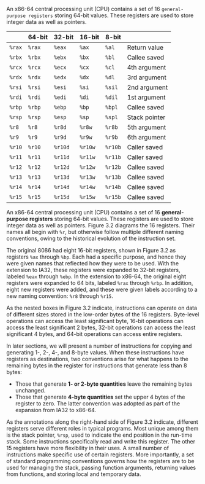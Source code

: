 An x86-64 central processing unit (CPU) contains a set of 16 `general-purpose registers` storing 64-bit values. These registers are used to store integer data as well as pointers.


|        | 64-bit | 32-bit  | 16-bit  | 8-bit   |               |
| ------ | ------ | ------- | ------- | ------- | ------------- |
| `%rax` | `%rax` | `%eax`  | `%ax`   | `%al`   | Return value  |
| `%rbx` | `%rbx` | `%ebx`  | `%bx`   | `%bl`   | Callee saved  |
| `%rcx` | `%rcx` | `%ecx`  | `%cx`   | `%cl`   | 4th argument  |
| `%rdx` | `%rdx` | `%edx`  | `%dx`   | `%dl`   | 3rd argument  |
| `%rsi` | `%rsi` | `%esi`  | `%si`   | `%sil`  | 2nd argument  |
| `%rdi` | `%rdi` | `%edi`  | `%di`   | `%dil`  | 1st argument  |
| `%rbp` | `%rbp` | `%ebp`  | `%bp`   | `%bpl`  | Callee saved  |
| `%rsp` | `%rsp` | `%esp`  | `%sp`   | `%spl`  | Stack pointer |
| `%r8`  | `%r8`  | `%r8d`  | `%r8w`  | `%r8b`  | 5th argument  |
| `%r9`  | `%r9`  | `%r9d`  | `%r9w`  | `%r9b`  | 6th argument  |
| `%r10` | `%r10` | `%r10d` | `%r10w` | `%r10b` | Caller saved  |
| `%r11` | `%r11` | `%r11d` | `%r11w` | `%r11b` | Caller saved  |
| `%r12` | `%r12` | `%r12d` | `%r12w` | `%r12b` | Callee saved  |
| `%r13` | `%r13` | `%r13d` | `%r13w` | `%r13b` | Callee saved  |
| `%r14` | `%r14` | `%r14d` | `%r14w` | `%r14b` | Callee saved  |
| `%r15` | `%r15` | `%r15d` | `%r15w` | `%r15b` | Callee saved  |

An x86-64 central processing unit (CPU) contains a set of 16 **general-purpose registers** storing 64-bit values. These registers are used to store integer data as well as pointers. Figure 3.2 diagrams the 16 registers. Their names all begin with `%r`, but otherwise follow multiple different naming conventions, owing to the historical evolution of the instruction set.

The original 8086 had eight 16-bit registers, shown in Figure 3.2 as registers `%ax` through `%bp`. Each had a specific purpose, and hence they were given names that reflected how they were to be used. With the extension to IA32, these registers were expanded to 32-bit registers, labeled `%eax` through `%ebp`. In the extension to x86-64, the original eight registers were expanded to 64 bits, labeled `%rax` through `%rbp`. In addition, eight new registers were added, and these were given labels according to a new naming convention: `%r8` through `%r15`.

As the nested boxes in Figure 3.2 indicate, instructions can operate on data of different sizes stored in the low-order bytes of the 16 registers. Byte-level operations can access the least significant byte, 16-bit operations can access the least significant 2 bytes, 32-bit operations can access the least significant 4 bytes, and 64-bit operations can access entire registers.

In later sections, we will present a number of instructions for copying and generating 1-, 2-, 4-, and 8-byte values. When these instructions have registers as destinations, two conventions arise for what happens to the remaining bytes in the register for instructions that generate less than 8 bytes:
- Those that generate **1- or 2-byte quantities** leave the remaining bytes unchanged.
- Those that generate **4-byte quantities** set the upper 4 bytes of the register to zero.
The latter convention was adopted as part of the expansion from IA32 to x86-64.

As the annotations along the right-hand side of Figure 3.2 indicate, different registers serve different roles in typical programs. Most unique among them is the stack pointer, `%rsp`, used to indicate the end position in the run-time stack. Some instructions specifically read and write this register. The other 15 registers have more flexibility in their uses. A small number of instructions make specific use of certain registers. More importantly, a set of standard programming conventions governs how the registers are to be used for managing the stack, passing function arguments, returning values from functions, and storing local and temporary data.